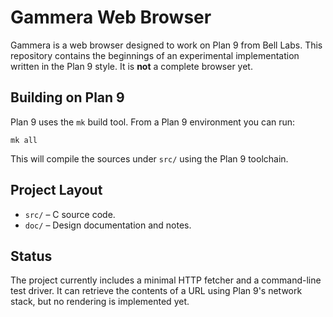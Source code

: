 # Gammera Web Browser

Gammera is a web browser designed to work on Plan 9 from Bell Labs. This
repository contains the beginnings of an experimental implementation
written in the Plan 9 style. It is **not** a complete browser yet.

## Building on Plan 9

Plan 9 uses the `mk` build tool. From a Plan 9 environment you can run:

```
mk all
```

This will compile the sources under `src/` using the Plan 9 toolchain.

## Project Layout

- `src/` – C source code.
- `doc/` – Design documentation and notes.

## Status

The project currently includes a minimal HTTP fetcher and a command-line
test driver. It can retrieve the contents of a URL using Plan 9's network
stack, but no rendering is implemented yet.

